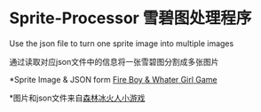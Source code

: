 # Sprite-Processor 雪碧图处理程序
Use the json file to turn one sprite image into multiple images

通过读取对应json文件中的信息将一张雪碧图分割成多张图片

*Sprite Image & JSON form [Fire Boy & Whater Girl Game](https://html5.gamedistribution.com/rvvASMiM/a55c9cc9c21e4fc683c8c6857f3d0c75/?gd_sdk_referrer_url=https://gryfek.pl/ogien-i-woda-1-lesna-swiatynia)

*图片和json文件来自[森林冰火人小游戏](https://html5.gamedistribution.com/rvvASMiM/a55c9cc9c21e4fc683c8c6857f3d0c75/?gd_sdk_referrer_url=https://gryfek.pl/ogien-i-woda-1-lesna-swiatynia)
